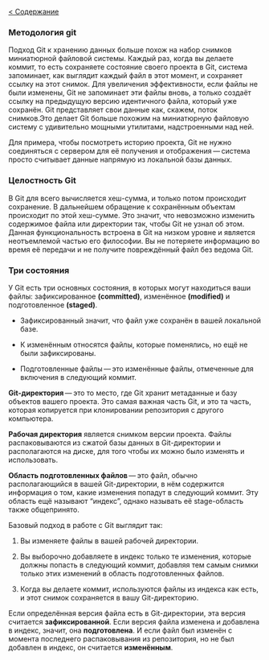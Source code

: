 [< Содержание](./readme.md)

### Методология git

Подход Git к хранению данных больше похож на набор снимков миниатюрной файловой системы. Каждый раз, когда вы делаете коммит, то есть сохраняете состояние своего проекта в Git, система запоминает, как выглядит каждый файл в этот момент, и сохраняет ссылку на этот снимок. Для увеличения эффективности, если файлы не были изменены, Git не запоминает эти файлы вновь, а только создаёт ссылку на предыдущую версию идентичного файла, который уже сохранён. Git представляет свои данные как, скажем, поток снимков.Это делает Git больше похожим на миниатюрную файловую систему с удивительно мощными утилитами, надстроенными над ней.

Для примера, чтобы посмотреть историю проекта, Git не нужно соединяться с сервером для её получения и отображения — система просто считывает данные напрямую из локальной базы данных.

### Целостность Git

В Git для всего вычисляется хеш-сумма, и только потом происходит сохранение. В дальнейшем обращение к сохранённым объектам происходит по этой хеш-сумме. Это значит, что невозможно изменить содержимое файла или директории так, чтобы Git не узнал об этом. Данная функциональность встроена в Git на низком уровне и является неотъемлемой частью его философии. Вы не потеряете информацию во время её передачи и не получите повреждённый файл без ведома Git.

### Три состояния

У Git есть три основных состояния, в которых могут находиться ваши файлы: зафиксированное **(committed)**, изменённое **(modified)** и подготовленное **(staged)**.

* Зафиксированный значит, что файл уже сохранён в вашей локальной базе.

+ К изменённым относятся файлы, которые поменялись, но ещё не были зафиксированы.

- Подготовленные файлы — это изменённые файлы, отмеченные для включения в следующий коммит.

**Git-директория** — это то место, где Git хранит метаданные и базу объектов вашего проекта. Это самая важная часть Git, и это та часть, которая копируется при клонировании репозитория с другого компьютера.

**Рабочая директория** является снимком версии проекта. Файлы распаковываются из сжатой базы данных в Git-директории и располагаются на диске, для того чтобы их можно было изменять и использовать.

**Область подготовленных файлов** — это файл, обычно располагающийся в вашей Git-директории, в нём содержится информация о том, какие изменения попадут в следующий коммит. Эту область ещё называют “индекс”, однако называть её stage-область также общепринято.



Базовый подход в работе с Git выглядит так:

1. Вы изменяете файлы в вашей рабочей директории.

2. Вы выборочно добавляете в индекс только те изменения, которые должны попасть в следующий коммит, добавляя тем самым снимки только этих изменений в область подготовленных файлов.

3. Когда вы делаете коммит, используются файлы из индекса как есть, и этот снимок сохраняется в вашу Git-директорию.

Если определённая версия файла есть в Git-директории, эта версия считается **зафиксированной**. Если версия файла изменена и добавлена в индекс, значит, она **подготовлена**. И если файл был изменён с момента последнего распаковывания из репозитория, но не был добавлен в индекс, он считается **изменённым**.